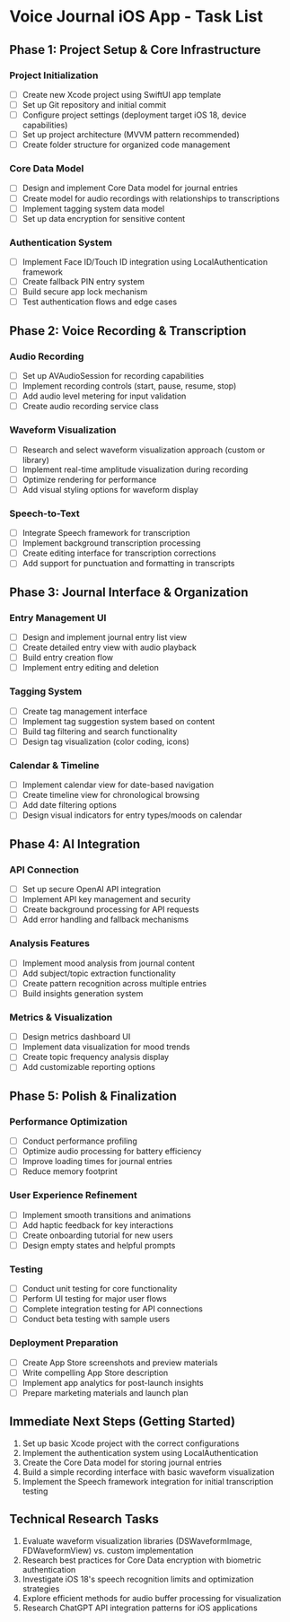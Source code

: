 # Voice Journal iOS App - Task List

## Phase 1: Project Setup & Core Infrastructure

### Project Initialization
- [ ] Create new Xcode project using SwiftUI app template
- [ ] Set up Git repository and initial commit
- [ ] Configure project settings (deployment target iOS 18, device capabilities)
- [ ] Set up project architecture (MVVM pattern recommended)
- [ ] Create folder structure for organized code management

### Core Data Model
- [ ] Design and implement Core Data model for journal entries
- [ ] Create model for audio recordings with relationships to transcriptions
- [ ] Implement tagging system data model
- [ ] Set up data encryption for sensitive content

### Authentication System
- [ ] Implement Face ID/Touch ID integration using LocalAuthentication framework
- [ ] Create fallback PIN entry system
- [ ] Build secure app lock mechanism
- [ ] Test authentication flows and edge cases

## Phase 2: Voice Recording & Transcription

### Audio Recording
- [ ] Set up AVAudioSession for recording capabilities
- [ ] Implement recording controls (start, pause, resume, stop)
- [ ] Add audio level metering for input validation
- [ ] Create audio recording service class

### Waveform Visualization
- [ ] Research and select waveform visualization approach (custom or library)
- [ ] Implement real-time amplitude visualization during recording
- [ ] Optimize rendering for performance
- [ ] Add visual styling options for waveform display

### Speech-to-Text
- [ ] Integrate Speech framework for transcription
- [ ] Implement background transcription processing
- [ ] Create editing interface for transcription corrections
- [ ] Add support for punctuation and formatting in transcripts

## Phase 3: Journal Interface & Organization

### Entry Management UI
- [ ] Design and implement journal entry list view
- [ ] Create detailed entry view with audio playback
- [ ] Build entry creation flow
- [ ] Implement entry editing and deletion

### Tagging System
- [ ] Create tag management interface
- [ ] Implement tag suggestion system based on content
- [ ] Build tag filtering and search functionality
- [ ] Design tag visualization (color coding, icons)

### Calendar & Timeline
- [ ] Implement calendar view for date-based navigation
- [ ] Create timeline view for chronological browsing
- [ ] Add date filtering options
- [ ] Design visual indicators for entry types/moods on calendar

## Phase 4: AI Integration

### API Connection
- [ ] Set up secure OpenAI API integration
- [ ] Implement API key management and security
- [ ] Create background processing for API requests
- [ ] Add error handling and fallback mechanisms

### Analysis Features
- [ ] Implement mood analysis from journal content
- [ ] Add subject/topic extraction functionality
- [ ] Create pattern recognition across multiple entries
- [ ] Build insights generation system

### Metrics & Visualization
- [ ] Design metrics dashboard UI
- [ ] Implement data visualization for mood trends
- [ ] Create topic frequency analysis display
- [ ] Add customizable reporting options

## Phase 5: Polish & Finalization

### Performance Optimization
- [ ] Conduct performance profiling
- [ ] Optimize audio processing for battery efficiency
- [ ] Improve loading times for journal entries
- [ ] Reduce memory footprint

### User Experience Refinement
- [ ] Implement smooth transitions and animations
- [ ] Add haptic feedback for key interactions
- [ ] Create onboarding tutorial for new users
- [ ] Design empty states and helpful prompts

### Testing
- [ ] Conduct unit testing for core functionality
- [ ] Perform UI testing for major user flows
- [ ] Complete integration testing for API connections
- [ ] Conduct beta testing with sample users

### Deployment Preparation
- [ ] Create App Store screenshots and preview materials
- [ ] Write compelling App Store description
- [ ] Implement app analytics for post-launch insights
- [ ] Prepare marketing materials and launch plan

## Immediate Next Steps (Getting Started)

1. Set up basic Xcode project with the correct configurations
2. Implement the authentication system using LocalAuthentication
3. Create the Core Data model for storing journal entries
4. Build a simple recording interface with basic waveform visualization
5. Implement the Speech framework integration for initial transcription testing

## Technical Research Tasks

1. Evaluate waveform visualization libraries (DSWaveformImage, FDWaveformView) vs. custom implementation
2. Research best practices for Core Data encryption with biometric authentication
3. Investigate iOS 18's speech recognition limits and optimization strategies
4. Explore efficient methods for audio buffer processing for visualization
5. Research ChatGPT API integration patterns for iOS applications